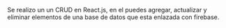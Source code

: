 Se realizo un un CRUD en React.js, en el puedes agregar, actualizar y eliminar elementos de una base de datos que esta enlazada con firebase.
